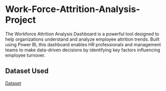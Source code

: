# Work-Force-Attrition-Analysis-Project
The Workforce Attrition Analysis Dashboard is a powerful tool designed to help organizations understand and analyze employee attrition trends. Built using Power BI, this dashboard enables HR professionals and management teams to make data-driven decisions by identifying key factors influencing employee turnover.
## Dataset Used
<a href="https://github.com/Rjrameez67/Work-Force-Attrition-Analysis-Project/blob/main/WorkForce%20Attrition%20Analysis%20Project.pbix">Dataset</a>
